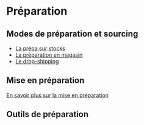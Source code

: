 # Préparation

## Modes de préparation et sourcing

* [La prépa sur stocks](prepa-stocks.md)
* [La préparation en magasin](prepa-magasin.md)
* [Le drop-shipping](prepa-dropshipping.md)

## Mise en préparation

[En savoir plus sur la mise en préparation](prepa-mep.md)

## Outils de préparation


